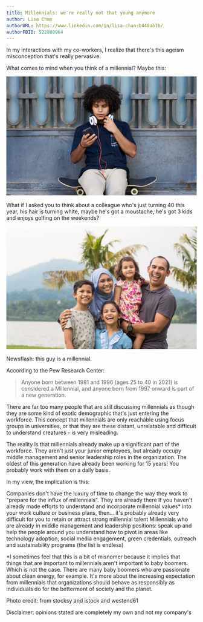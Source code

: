 ```yaml
---
title: Millennials: we're really not that young anymore 
author: Lisa Chan
authorURL: https://www.linkedin.com/in/lisa-chan-b448ab1b/
authorFBID: 522880964
---
```


In my interactions with my co-workers, I realize that there's this ageism misconception that's really pervasive.

<!--truncate-->

What comes to mind when you think of a millennial? Maybe this:

![millennial1](assets/millennial1.PNG)

What if I asked you to think about a colleague who's just turning 40 this year, his hair is turning white, maybe he's got a moustache, he's got 3 kids and enjoys golfing on the weekends?

![millennial2](assets/millennial2.PNG)

Newsflash: this guy is a millennial.

According to the Pew Research Center:

> Anyone born between 1981 and 1996 (ages 25 to 40 in 2021) is considered a Millennial, and anyone born from 1997 onward is part of a new generation.

There are far too many people that are still discussing millennials as though they are some kind of exotic demographic that's just entering the workforce. 
This concept that millennials are only reachable using focus groups in universities, or that they are these distant, unrelatable and difficult to understand creatures - is very misleading.

The reality is that millennials already make up a significant part of the workforce. They aren't just your junior employees, but already occupy middle management and senior leadership roles in the organization. The oldest of this generation have already been working for 15 years! You probably work with them on a daily basis.

In my view, the implication is this:

Companies don't have the luxury of time to change the way they work to "prepare for the influx of millennials". They are already there
If you haven't already made efforts to understand and incorporate millennial values* into your work culture or business plans, then... it's probably already very difficult for you to retain or attract strong millennial talent
Millennials who are already in middle management and leadership positions: speak up and help the people around you understand how to pivot in areas like technology adoption, social media engagement, green credentials, outreach and sustainability programs (the list is endless)


*I sometimes feel that this is a bit of misnomer because it implies that things that are important to millennials aren't important to baby boomers. Which is not the case. There are many baby boomers who are passionate about clean energy, for example. It's more about the increasing expectation from millennials that organizations should behave as responsibly as individuals do for the betterment of society and the planet.

Photo credit: from stocksy and istock and westend61

Disclaimer: opinions stated are completely my own and not my company's
